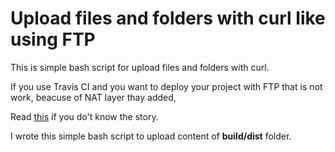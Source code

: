 # Upload files and folders with curl like using FTP
This is simple bash script for upload files and folders with curl.

If you use Travis CI and you want to deploy your project with FTP that is not work, beacuse of NAT layer thay added,

Read [this](https://blog.travis-ci.com/2018-07-23-the-tale-of-ftp-at-travis-ci) if you do't know the story.

I wrote this simple bash script to upload content of **build/dist** folder.